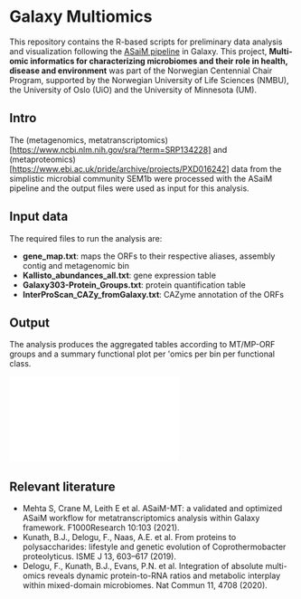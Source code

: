 # Galaxy Multiomics

This repository contains the R-based scripts for preliminary data analysis and visualization following the [ASaiM pipeline](https://f1000research.com/articles/10-103) in Galaxy. This project, **Multi-omic informatics for characterizing microbiomes and their role in health, disease and environment** was part of the Norwegian Centennial Chair Program, supported by the Norwegian University of Life Sciences (NMBU), the University of Oslo (UiO) and the University of Minnesota (UM).

## Intro
The (metagenomics, metatranscriptomics)[https://www.ncbi.nlm.nih.gov/sra/?term=SRP134228] and (metaproteomics)[https://www.ebi.ac.uk/pride/archive/projects/PXD016242] data from the simplistic microbial community SEM1b were processed with the ASaiM pipeline and the output files were used as input for this analysis.

## Input data
The required files to run the analysis are:
- **gene_map.txt**: maps the ORFs to their respective aliases, assembly contig and metagenomic bin
- **Kallisto_abundances_all.txt**: gene expression table
- **Galaxy303-Protein_Groups.txt**: protein quantification table
- **InterProScan_CAZy_fromGalaxy.txt**: CAZyme annotation of the ORFs

## Output
The analysis produces the aggregated tables according to MT/MP-ORF groups and a summary functional plot per 'omics per bin per functional class.

![alt text](/results/MO_Kegg.pdf)

## Relevant literature
- Mehta S, Crane M, Leith E et al. ASaiM-MT: a validated and optimized ASaiM workflow for metatranscriptomics analysis within Galaxy framework. F1000Research 10:103 (2021). 
- Kunath, B.J., Delogu, F., Naas, A.E. et al. From proteins to polysaccharides: lifestyle and genetic evolution of Coprothermobacter proteolyticus. ISME J 13, 603–617 (2019).
- Delogu, F., Kunath, B.J., Evans, P.N. et al. Integration of absolute multi-omics reveals dynamic protein-to-RNA ratios and metabolic interplay within mixed-domain microbiomes. Nat Commun 11, 4708 (2020).
